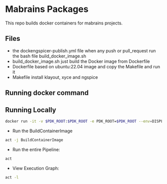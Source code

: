 # Mabrains Packages

This repo builds docker containers for mabrains projects.

## Files
* the dockengspicer-publish.yml file when any push or pull_request run the bash file build_docker_image.sh
* build_docker_image.sh just build the Docker image  from Dockerfile
* Dockerfile based on ubuntu:22.04 image and copy the Makefile and run it
* Makefile install klayout, xyce and ngspice
## Running docker command

## Running Locally 
```bash
docker run -it -v $PDK_ROOT:$PDK_ROOT -e PDK_ROOT=$PDK_ROOT --env=DISPLAY --volume=/tmp/.X11-unix:/tmp/.X11-unix --net=host ghcr.io/mabrains/pdk_regression
 ```
* Run the BuildContainerImage
```bash
act -j BuildContainerImage
```
* Run the entire Pipeline:
 ```bash
 act
 ```

* View Execution Graph:
```bash
act -l
```
